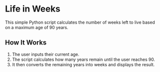 # Life in Weeks

This simple Python script calculates the number of weeks left to live based on a maximum age of 90 years.

## How It Works
1. The user inputs their current age.
2. The script calculates how many years remain until the user reaches 90.
3. It then converts the remaining years into weeks and displays the result.
